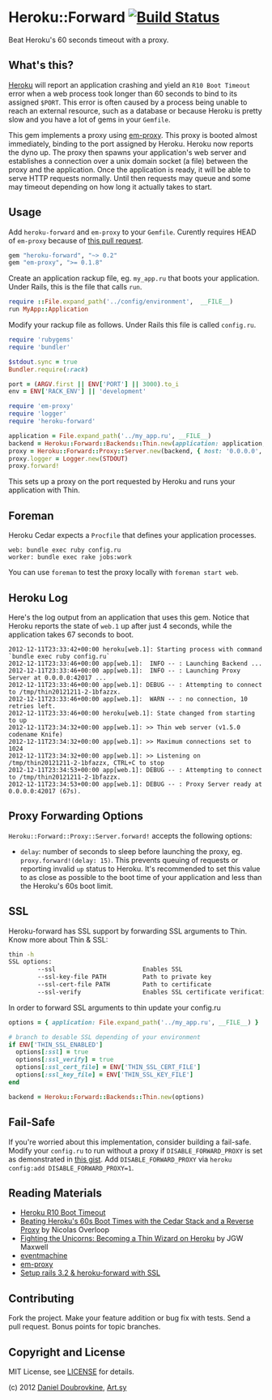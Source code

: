 Heroku::Forward [![Build Status](https://travis-ci.org/dblock/heroku-forward.png?branch=master)](https://travis-ci.org/dblock/heroku-forward)
===============

Beat Heroku's 60 seconds timeout with a proxy.

What's this?
------------

[Heroku](http://www.heroku.com/) will report an application crashing and yield an `R10 Boot Timeout` error when a web process took longer than 60 seconds to bind to its assigned `$PORT`. This error is often caused by a process being unable to reach an external resource, such as a database or because Heroku is pretty slow and you have a lot of gems in your `Gemfile`.

This gem implements a proxy using [em-proxy](https://github.com/igrigorik/em-proxy). This proxy is booted almost immediately, binding to the port assigned by Heroku. Heroku now reports the dyno up. The proxy then spawns your application's web server and establishes a connection over a unix domain socket (a file) between the proxy and the application. Once the application is ready, it will be able to serve HTTP requests normally. Until then requests may queue and some may timeout depending on how long it actually takes to start.

Usage
-----

Add `heroku-forward` and `em-proxy` to your `Gemfile`. Curently requires HEAD of `em-proxy` because of [this pull request](https://github.com/igrigorik/em-proxy/pull/31).

``` ruby
gem "heroku-forward", "~> 0.2"
gem "em-proxy", ">= 0.1.8"
```

Create an application rackup file, eg. `my_app.ru` that boots your application. Under Rails, this is the file that calls `run`.

``` ruby
require ::File.expand_path('../config/environment',  __FILE__)
run MyApp::Application
```

Modify your rackup file as follows. Under Rails this file is called `config.ru`.

``` ruby
require 'rubygems'
require 'bundler'

$stdout.sync = true
Bundler.require(:rack)

port = (ARGV.first || ENV['PORT'] || 3000).to_i
env = ENV['RACK_ENV'] || 'development'

require 'em-proxy'
require 'logger'
require 'heroku-forward'

application = File.expand_path('../my_app.ru', __FILE__)
backend = Heroku::Forward::Backends::Thin.new(application: application, env: env)
proxy = Heroku::Forward::Proxy::Server.new(backend, { host: '0.0.0.0', port: port })
proxy.logger = Logger.new(STDOUT)
proxy.forward!
```

This sets up a proxy on the port requested by Heroku and runs your application with Thin.

Foreman
-------

Heroku Cedar expects a `Procfile` that defines your application processes.

```
web: bundle exec ruby config.ru
worker: bundle exec rake jobs:work
```

You can use `foreman` to test the proxy locally with `foreman start web`.

Heroku Log
----------

Here's the log output from an application that uses this gem. Notice that Heroku reports the state of `web.1` up after just 4 seconds, while the application takes 67 seconds to boot.

```
2012-12-11T23:33:42+00:00 heroku[web.1]: Starting process with command `bundle exec ruby config.ru`
2012-12-11T23:33:46+00:00 app[web.1]:  INFO -- : Launching Backend ...
2012-12-11T23:33:46+00:00 app[web.1]:  INFO -- : Launching Proxy Server at 0.0.0.0:42017 ...
2012-12-11T23:33:46+00:00 app[web.1]: DEBUG -- : Attempting to connect to /tmp/thin20121211-2-1bfazzx.
2012-12-11T23:33:46+00:00 app[web.1]:  WARN -- : no connection, 10 retries left.
2012-12-11T23:33:46+00:00 heroku[web.1]: State changed from starting to up
2012-12-11T23:34:32+00:00 app[web.1]: >> Thin web server (v1.5.0 codename Knife)
2012-12-11T23:34:32+00:00 app[web.1]: >> Maximum connections set to 1024
2012-12-11T23:34:32+00:00 app[web.1]: >> Listening on /tmp/thin20121211-2-1bfazzx, CTRL+C to stop
2012-12-11T23:34:53+00:00 app[web.1]: DEBUG -- : Attempting to connect to /tmp/thin20121211-2-1bfazzx.
2012-12-11T23:34:53+00:00 app[web.1]: DEBUG -- : Proxy Server ready at 0.0.0.0:42017 (67s).
```

Proxy Forwarding Options
------------------------

`Heroku::Forward::Proxy::Server.forward!` accepts the following options:

* `delay`: number of seconds to sleep before launching the proxy, eg. `proxy.forward!(delay: 15)`. This prevents queuing of requests or reporting invalid `up` status to Heroku. It's recommended to set this value to as close as possible to the boot time of your application and less than the Heroku's 60s boot limit.

SSL
---
Heroku-forward has SSL support by forwarding SSL arguments to Thin. Know more about Thin & SSL:

```sh
thin -h
SSL options:
        --ssl                        Enables SSL
        --ssl-key-file PATH          Path to private key
        --ssl-cert-file PATH         Path to certificate
        --ssl-verify                 Enables SSL certificate verification
```

In order to forward SSL arguments to thin update your config.ru

```ruby
options = { application: File.expand_path('../my_app.ru', __FILE__) }

# branch to desable SSL depending of your environment
if ENV['THIN_SSL_ENABLED']
  options[:ssl] = true
  options[:ssl_verify] = true
  options[:ssl_cert_file] = ENV['THIN_SSL_CERT_FILE']
  options[:ssl_key_file] = ENV['THIN_SSL_KEY_FILE']
end

backend = Heroku::Forward::Backends::Thin.new(options)
```

Fail-Safe
---------

If you're worried about this implementation, consider building a fail-safe. Modify your `config.ru` to run without a proxy if `DISABLE_FORWARD_PROXY` is set as demonstrated in [this gist](https://gist.github.com/4263488). Add `DISABLE_FORWARD_PROXY` via `heroku config:add DISABLE_FORWARD_PROXY=1`.

Reading Materials
-----------------

* [Heroku R10 Boot Timeout](https://devcenter.heroku.com/articles/error-codes#r10-boot-timeout)
* [Beating Heroku's 60s Boot Times with the Cedar Stack and a Reverse Proxy](http://noverloop.be/beating-herokus-60s-boot-times-with-the-cedar-stack-and-a-reverse-proxy/) by Nicolas Overloop
* [Fighting the Unicorns: Becoming a Thin Wizard on Heroku](http://jgwmaxwell.com/fighting-the-unicorns-becoming-a-thin-wizard-on-heroku/) by JGW Maxwell
* [eventmachine](https://github.com/eventmachine/eventmachine)
* [em-proxy](https://github.com/igrigorik/em-proxy)
* [Setup rails 3.2 & heroku-forward with SSL](https://gist.github.com/4540602)

Contributing
------------

Fork the project. Make your feature addition or bug fix with tests. Send a pull request. Bonus points for topic branches.

Copyright and License
---------------------

MIT License, see [LICENSE](http://github.com/dblock/heroku-forward/raw/master/LICENSE.md) for details.

(c) 2012 [Daniel Doubrovkine](http://github.com/dblock), [Art.sy](http://artsy.github.com)
